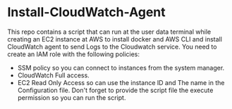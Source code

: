 # Install-CloudWatch-Agent
This repo contains a script that can run at the user data terminal while creating an EC2 instance at AWS to install docker and AWS CLI and install CloudWatch agent to send Logs to the Cloudwatch service.
You need to create an IAM role with the following policies:
 - SSM policy so you can connect to instances from the system manager.
 - CloudWatch Full access.
 - EC2 Read Only Access so can use the instance ID and The name in the Configuration file.
Don't forget to provide the script file the execute permission so you can run the script. 
